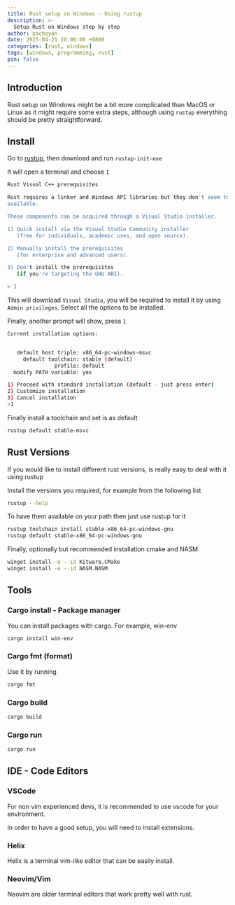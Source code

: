 ```yaml
---
title: Rust setup on Windows - Using rustup
description: >-
  Setup Rust on Windows step by step
author: pachoyan
date: 2025-04-21 20:00:00 +0800
categories: [rust, windows]
tags: [windows, programming, rust]
pin: false
---
```


## Introduction

Rust setup on Windows might be a bit more complicated than MacOS or Linux as it might require some extra steps, although using `rustup` everything should be pretty straightforward.

## Install

Go to [rustup](https://rustup.rs/), then download and run `rustup-init-exe`

It will open a terminal and choose `1`

```bash
Rust Visual C++ prerequisites

Rust requires a linker and Windows API libraries but they don't seem to be
available.

These components can be acquired through a Visual Studio installer.

1) Quick install via the Visual Studio Community installer
   (free for individuals, academic uses, and open source).

2) Manually install the prerequisites
   (for enterprise and advanced users).

3) Don't install the prerequisites
   (if you're targeting the GNU ABI).

> 1
```

This will download `Visual Studio`, you will be required to install it by using `Admin privileges`. Select all the options to be installed.

Finally, another prompt will show, press `1`

```bash
Current installation options:


   default host triple: x86_64-pc-windows-msvc
     default toolchain: stable (default)
               profile: default
  modify PATH variable: yes

1) Proceed with standard installation (default - just press enter)
2) Customize installation
3) Cancel installation
>1
```

Finally install a toolchain and set is as default

```bash
rustup default stable-msvc
```

## Rust Versions

If you would like to install different rust versions, is really easy to deal with it using rustup

Install the versions you required, for example from the following list


```bash
rustup --help
```

To have them available on your path then just use rustup for it

```bash
rustup toolchain install stable-x86_64-pc-windows-gnu
rustup default stable-x86_64-pc-windows-gnu
```

Finally, optionally but recommended installation cmake and NASM

```bash
winget install -e --id Kitware.CMake
winget install -e --id NASM.NASM
```

## Tools

### Cargo install - Package manager

You can install packages with cargo. For example, win-env

```bash
cargo install win-env
```

### Cargo fmt (format)

Use it by running

```bash
cargo fmt
```

### Cargo build

```bash
cargo build
```

### Cargo run

```bash
cargo run
```

## IDE - Code Editors

### VSCode

For non vim experienced devs, it is recommended to use vscode for your environment.

In order to have a good setup, you will need to install extensions.

### Helix

Helix is a terminal vim-like editor that can be easily install.

### Neovim/Vim

Neovim are older terminal editors that work pretty well with rust.
